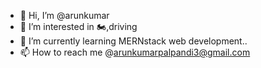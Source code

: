 - 👋 Hi, I’m @arunkumar
- 👀 I’m interested in 🏍,driving
- 🌱 I’m currently learning MERNstack web development..
- 📫 How to reach me @arunkumarpalpandi3@gmail.com

<!---
arunkumar-ak-01/arunkumar-ak-01 is a ✨ special ✨ repository because its `README.md` (this file) appears on your GitHub profile.
You can click the Preview link to take a look at your changes.
--->
